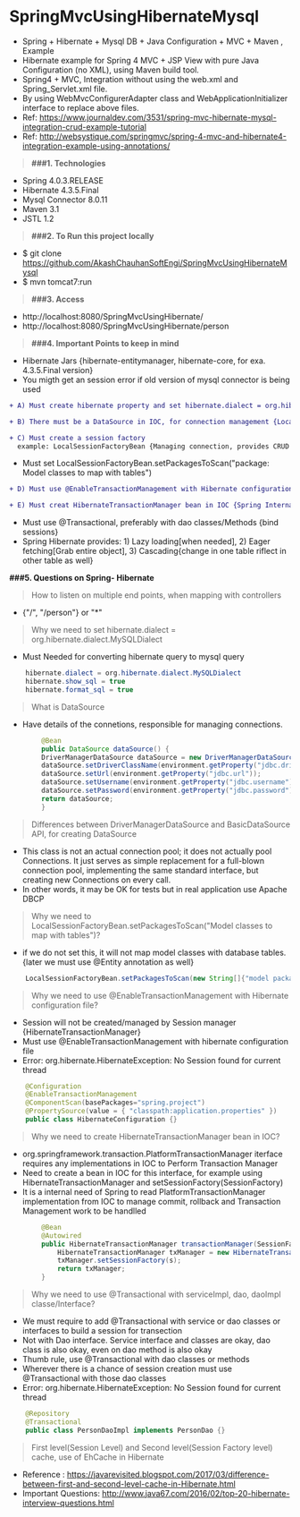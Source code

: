 # SpringMvcUsingHibernateMysql

* Spring + Hibernate + Mysql DB + Java Configuration + MVC + Maven , Example
* Hibernate example for Spring 4 MVC + JSP View with pure Java Configuration (no XML), using Maven build tool.
* Spring4 + MVC, Integration without using the web.xml and Spring_Servlet.xml file. 
* By using WebMvcConfigurerAdapter class and WebApplicationInitializer interface to replace above files.
* Ref: https://www.journaldev.com/3531/spring-mvc-hibernate-mysql-integration-crud-example-tutorial
* Ref: http://websystique.com/springmvc/spring-4-mvc-and-hibernate4-integration-example-using-annotations/

> **###1. Technologies**
* Spring 4.0.3.RELEASE
* Hibernate 4.3.5.Final
* Mysql Connector 8.0.11
* Maven 3.1
* JSTL 1.2

> **###2. To Run this project locally**
* $ git clone https://github.com/AkashChauhanSoftEngi/SpringMvcUsingHibernateMysql
* $ mvn tomcat7:run

> **###3.  Access** 
* http://localhost:8080/SpringMvcUsingHibernate/
* http://localhost:8080/SpringMvcUsingHibernate/person

> **###4.  Important Points to keep in mind**
* Hibernate Jars {hibernate-entitymanager, hibernate-core, for exa. 4.3.5.Final version}
* You migth get an session error if old version of mysql connector is being used
```diff
+ A) Must create hibernate property and set hibernate.dialect = org.hibernate.dialect.xx {xx:-> MySQLDialect}
```
```diff
+ B) There must be a DataSource in IOC, for connection management {LocalSessionFactoryBean}
```
```diff
+ C) Must create a session factory
  example: LocalSessionFactoryBean {Managing connection, provides CRUD and extra fun}
```
* Must set LocalSessionFactoryBean.setPackagesToScan("package: Model classes to map with tables")
```diff
+ D) Must use @EnableTransactionManagement with Hibernate configuration class
```
```diff
+ E) Must creat HibernateTransactionManager bean in IOC {Spring Internal use}
```
* Must use @Transactional, preferably with dao classes/Methods {bind sessions}
* Spring Hibernate provides: 1) Lazy loading[when needed], 2) Eager fetching[Grab entire object], 3) Cascading{change in one table riflect in other table as well} 

**###5.  Questions on Spring- Hibernate**
> How to listen on multiple end points, when mapping with controllers
* {"/", "/person"} or "*"

> Why we need to set hibernate.dialect = org.hibernate.dialect.MySQLDialect
* Must Needed for converting hibernate query to mysql query
```java
	hibernate.dialect = org.hibernate.dialect.MySQLDialect
	hibernate.show_sql = true
	hibernate.format_sql = true
```

> What is DataSource
* Have details of the connetions, responsible for managing connections.
```java
    	@Bean
    	public DataSource dataSource() {
		DriverManagerDataSource dataSource = new DriverManagerDataSource();
		dataSource.setDriverClassName(environment.getProperty("jdbc.driverClassName"));
		dataSource.setUrl(environment.getProperty("jdbc.url"));
		dataSource.setUsername(environment.getProperty("jdbc.username"));
		dataSource.setPassword(environment.getProperty("jdbc.password"));
		return dataSource;
    	}
```

> Differences between DriverManagerDataSource and BasicDataSource API, for creating DataSource
* This class is not an actual connection pool; it does not actually pool Connections. It just serves as simple replacement for a full-blown connection pool, implementing the same standard interface, but creating new Connections on every call.
* In other words, it may be OK for tests but in real application use Apache DBCP

> Why we need to LocalSessionFactoryBean.setPackagesToScan("Model classes to map with tables")?
* if we do not set this, it will not map model classes with database tables. {later we must use @Entity annotation as well}
```java
	LocalSessionFactoryBean.setPackagesToScan(new String[]{"model package location"});
```

> Why we need to use @EnableTransactionManagement with Hibernate configuration file?
* Session will not be created/managed by Session manager {HibernateTransactionManager}
* Must use @EnableTransactionManagement with hibernate configuration file
* Error: org.hibernate.HibernateException: No Session found for current thread
```java
	@Configuration
	@EnableTransactionManagement
	@ComponentScan(basePackages="spring.project")
	@PropertySource(value = { "classpath:application.properties" })
	public class HibernateConfiguration {}
```

> Why we need to create HibernateTransactionManager bean in IOC?
* org.springframework.transaction.PlatformTransactionManager iterface requires any implementations in IOC to Perform Transaction Manager
* Need to create a bean in IOC for this interface, for example using HibernateTransactionManager and setSessionFactory(SessionFactory)
* It is a internal need of Spring to read PlatformTransactionManager implementation from IOC to manage commit, rollback and Transaction Management work to be handlled
```java
    	@Bean
    	@Autowired
    	public HibernateTransactionManager transactionManager(SessionFactory s) {
       		HibernateTransactionManager txManager = new HibernateTransactionManager();
       		txManager.setSessionFactory(s);
       		return txManager;
    	}
```

> Why we need to use @Transactional with serviceImpl, dao, daoImpl classe/Interface?
* We must require to add @Transactional with service or dao classes or interfaces to build a session for transection
* Not with Dao interface. Service interface and classes are okay, dao class is also okay, even on dao method is also okay
* Thumb rule, use @Transactional with dao classes or methods
* Wherever there is a chance of session creation must use @Transactional with those dao classes
* Error: org.hibernate.HibernateException: No Session found for current thread
```java
	@Repository
	@Transactional
	public class PersonDaoImpl implements PersonDao {}
```

> First level(Session Level) and Second level(Session Factory level) cache, use of EhCache in Hibernate
* Reference : https://javarevisited.blogspot.com/2017/03/difference-between-first-and-second-level-cache-in-Hibernate.html
* Important Questions: http://www.java67.com/2016/02/top-20-hibernate-interview-questions.html
